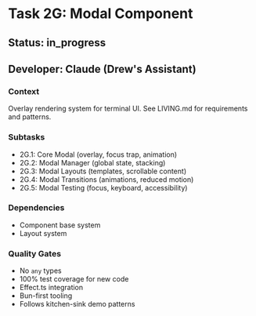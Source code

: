 # Task 2G: Modal Component

## Status: in_progress
## Developer: Claude (Drew's Assistant)

### Context
Overlay rendering system for terminal UI. See LIVING.md for requirements and patterns.

### Subtasks
- 2G.1: Core Modal (overlay, focus trap, animation)
- 2G.2: Modal Manager (global state, stacking)
- 2G.3: Modal Layouts (templates, scrollable content)
- 2G.4: Modal Transitions (animations, reduced motion)
- 2G.5: Modal Testing (focus, keyboard, accessibility)

### Dependencies
- Component base system
- Layout system

### Quality Gates
- No `any` types
- 100% test coverage for new code
- Effect.ts integration
- Bun-first tooling
- Follows kitchen-sink demo patterns 